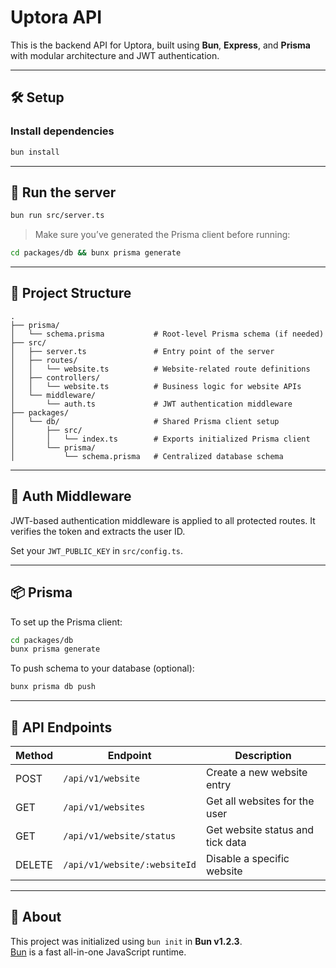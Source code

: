 # Uptora API

This is the backend API for Uptora, built using **Bun**, **Express**, and **Prisma** with modular architecture and JWT authentication.

---

## 🛠️ Setup

### Install dependencies

```bash
bun install
```

---

## 🚀 Run the server

```bash
bun run src/server.ts
```

> Make sure you’ve generated the Prisma client before running:

```bash
cd packages/db && bunx prisma generate
```

---

## 📁 Project Structure

```
.
├── prisma/
│   └── schema.prisma           # Root-level Prisma schema (if needed)
├── src/
│   ├── server.ts               # Entry point of the server
│   ├── routes/
│   │   └── website.ts          # Website-related route definitions
│   ├── controllers/
│   │   └── website.ts          # Business logic for website APIs
│   └── middleware/
│       └── auth.ts             # JWT authentication middleware
├── packages/
│   └── db/                     # Shared Prisma client setup
│       ├── src/
│       │   └── index.ts        # Exports initialized Prisma client
│       └── prisma/
│           └── schema.prisma   # Centralized database schema
```

---

## 🔐 Auth Middleware

JWT-based authentication middleware is applied to all protected routes. It verifies the token and extracts the user ID.

Set your `JWT_PUBLIC_KEY` in `src/config.ts`.

---

## 📦 Prisma

To set up the Prisma client:

```bash
cd packages/db
bunx prisma generate
```

To push schema to your database (optional):

```bash
bunx prisma db push
```

---

## 🧪 API Endpoints

| Method | Endpoint                     | Description                       |
|--------|------------------------------|-----------------------------------|
| POST   | `/api/v1/website`            | Create a new website entry        |
| GET    | `/api/v1/websites`           | Get all websites for the user     |
| GET    | `/api/v1/website/status`     | Get website status and tick data  |
| DELETE | `/api/v1/website/:websiteId` | Disable a specific website        |

---

## 🧠 About

This project was initialized using `bun init` in **Bun v1.2.3**.  
[Bun](https://bun.sh) is a fast all-in-one JavaScript runtime.
